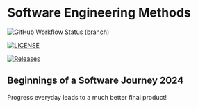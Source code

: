 # Software Engineering Methods
![GitHub Workflow Status (branch)](https://img.shields.io/github/actions/workflow/status/Calixte-Williams/sem/main.yml?branch=master)

[![LICENSE](https://img.shields.io/github/license/Calixte-Williams/sem.svg?style=flat-square)](https://github.com/Calixte-Williams/sem/blob/master/LICENSE)

[![Releases](https://img.shields.io/github/release/Calixte-Williams/sem/all.svg?style=flat-square)](https://github.com/Calixte-Williams/sem/releases)

## Beginnings of a Software Journey 2024

Progress everyday leads to a much better final product!